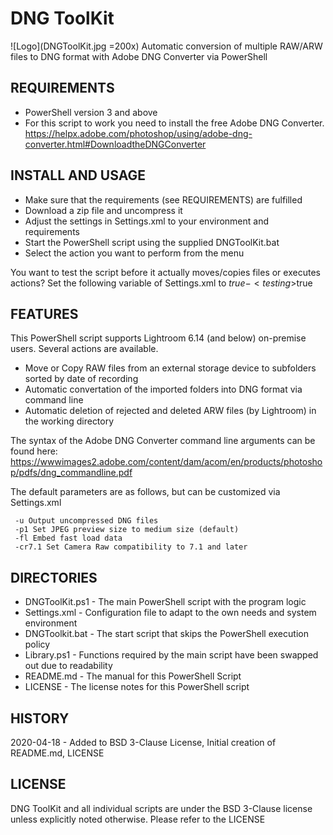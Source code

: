 # DNG ToolKit
![Logo](DNGToolKit.jpg =200x)
Automatic conversion of multiple RAW/ARW files to DNG format with Adobe DNG Converter via PowerShell 

## REQUIREMENTS

- PowerShell version 3 and above
- For this script to work you need to install the free Adobe DNG Converter. https://helpx.adobe.com/photoshop/using/adobe-dng-converter.html#DownloadtheDNGConverter 

## INSTALL AND USAGE

- Make sure that the requirements (see REQUIREMENTS) are fulfilled
- Download a zip file and uncompress it
- Adjust the settings in Settings.xml to your environment and requirements
- Start the PowerShell script using the supplied DNGToolKit.bat
- Select the action you want to perform from the menu

You want to test the script before it actually moves/copies files or executes actions?
Set the following variable of Settings.xml to $true - <testing>$true</testing> 

## FEATURES

This PowerShell script supports Lightroom 6.14 (and below) on-premise users. Several actions are available.

- Move or Copy RAW files from an external storage device to subfolders sorted by date of recording
- Automatic convertation of the imported folders into DNG format via command line
- Automatic deletion of rejected and deleted ARW files (by Lightroom) in the working directory

The syntax of the Adobe DNG Converter command line arguments can be found here:
https://wwwimages2.adobe.com/content/dam/acom/en/products/photoshop/pdfs/dng_commandline.pdf

The default parameters are as follows, but can be customized via Settings.xml
```
 -u Output uncompressed DNG files
 -p1 Set JPEG preview size to medium size (default)
 -fl Embed fast load data
 -cr7.1 Set Camera Raw compatibility to 7.1 and later
```

## DIRECTORIES

- DNGToolKit.ps1 - The main PowerShell script with the program logic
- Settings.xml - Configuration file to adapt to the own needs and system environment
- DNGToolkit.bat - The start script that skips the PowerShell execution policy
- Library.ps1 - Functions required by the main script have been swapped out due to readability
- README.md - The manual for this PowerShell Script
- LICENSE - The license notes for this PowerShell script

## HISTORY

2020-04-18 - Added to BSD 3-Clause License, Initial creation of README.md, LICENSE

## LICENSE

DNG ToolKit and all individual scripts are under the BSD 3-Clause license unless explicitly noted otherwise. Please refer to the LICENSE
